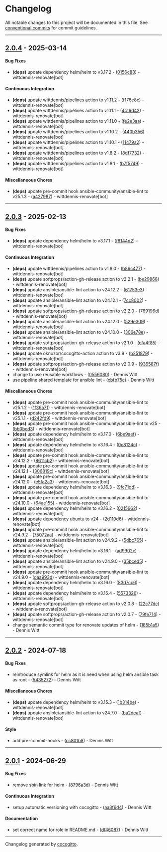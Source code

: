 # Changelog
All notable changes to this project will be documented in this file. See [conventional commits](https://www.conventionalcommits.org/) for commit guidelines.

- - -
## [2.0.4](https://github.com/wittdennis/ansible-role-install-helm/compare/b7f5749bd0bfa5c330b14138e28f78d6c2ce7587..2.0.4) - 2025-03-14
#### Bug Fixes
- **(deps)** update dependency helm/helm to v3.17.2 - ([0156c88](https://github.com/wittdennis/ansible-role-install-helm/commit/0156c88cd6297026b944c5dd7721f53b31fa98d9)) - wittdennis-renovate[bot]
#### Continuous Integration
- **(deps)** update wittdennis/pipelines action to v1.11.2 - ([f176e8c](https://github.com/wittdennis/ansible-role-install-helm/commit/f176e8cf395907bebf8c9c48e6526baff190817d)) - wittdennis-renovate[bot]
- **(deps)** update wittdennis/pipelines action to v1.11.1 - ([4c16d42](https://github.com/wittdennis/ansible-role-install-helm/commit/4c16d42418d32f790d099f60272aece68711694d)) - wittdennis-renovate[bot]
- **(deps)** update wittdennis/pipelines action to v1.11.0 - ([fe2e3aa](https://github.com/wittdennis/ansible-role-install-helm/commit/fe2e3aaeca1c873832a65c0a349a32748bc7f026)) - wittdennis-renovate[bot]
- **(deps)** update wittdennis/pipelines action to v1.10.2 - ([440b356](https://github.com/wittdennis/ansible-role-install-helm/commit/440b356d2ab14f9f9a252fbd1e0c52ab09bb9b68)) - wittdennis-renovate[bot]
- **(deps)** update wittdennis/pipelines action to v1.10.1 - ([11479a2](https://github.com/wittdennis/ansible-role-install-helm/commit/11479a284d26189e04122086192c6d8a3648e770)) - wittdennis-renovate[bot]
- **(deps)** update wittdennis/pipelines action to v1.8.2 - ([8df7732](https://github.com/wittdennis/ansible-role-install-helm/commit/8df77320707c429d6a715f1161e32f4f4b943671)) - wittdennis-renovate[bot]
- **(deps)** update wittdennis/pipelines action to v1.8.1 - ([b7f5749](https://github.com/wittdennis/ansible-role-install-helm/commit/b7f5749bd0bfa5c330b14138e28f78d6c2ce7587)) - wittdennis-renovate[bot]
#### Miscellaneous Chores
- **(deps)** update pre-commit hook ansible-community/ansible-lint to v25.1.3 - ([a427987](https://github.com/wittdennis/ansible-role-install-helm/commit/a427987190b8c4cd0804b12d86993c9efed108c1)) - wittdennis-renovate[bot]

- - -

## [2.0.3](https://github.com/wittdennis/ansible-role-install-helm/compare/79fe714ec3a2642a95dd5848f7a2c38bd7c499ad..2.0.3) - 2025-02-13
#### Bug Fixes
- **(deps)** update dependency helm/helm to v3.17.1 - ([f8144d2](https://github.com/wittdennis/ansible-role-install-helm/commit/f8144d27090e733dcbd8192e333127e3ea336cbe)) - wittdennis-renovate[bot]
#### Continuous Integration
- **(deps)** update wittdennis/pipelines action to v1.8.0 - ([b86c477](https://github.com/wittdennis/ansible-role-install-helm/commit/b86c4773f2d7f8ebdfb18738cf4a8ca992c16e8c)) - wittdennis-renovate[bot]
- **(deps)** update softprops/action-gh-release action to v2.2.1 - ([be29868](https://github.com/wittdennis/ansible-role-install-helm/commit/be29868829d3311c871465b32a39412dbb19a5bb)) - wittdennis-renovate[bot]
- **(deps)** update ansible/ansible-lint action to v24.12.2 - ([61753e3](https://github.com/wittdennis/ansible-role-install-helm/commit/61753e3be1fdebd6a9bad32a765fa5bfae79b803)) - wittdennis-renovate[bot]
- **(deps)** update ansible/ansible-lint action to v24.12.1 - ([7cc8002](https://github.com/wittdennis/ansible-role-install-helm/commit/7cc8002ea06d75395eed3ff8c4d75dbf9d832463)) - wittdennis-renovate[bot]
- **(deps)** update softprops/action-gh-release action to v2.2.0 - ([769196d](https://github.com/wittdennis/ansible-role-install-helm/commit/769196d08f2df7ec852cd09b9a499371b320548a)) - wittdennis-renovate[bot]
- **(deps)** update ansible/ansible-lint action to v24.12.0 - ([529e309](https://github.com/wittdennis/ansible-role-install-helm/commit/529e309460834fff9f34af0443cc86ba6f088770)) - wittdennis-renovate[bot]
- **(deps)** update ansible/ansible-lint action to v24.10.0 - ([306e78e](https://github.com/wittdennis/ansible-role-install-helm/commit/306e78ef8b3c56ea6a0f827e04d9f7412485f83e)) - wittdennis-renovate[bot]
- **(deps)** update softprops/action-gh-release action to v2.1.0 - ([cfa4f85](https://github.com/wittdennis/ansible-role-install-helm/commit/cfa4f85efb99941620c7b46b54d16cb89e8a70d5)) - wittdennis-renovate[bot]
- **(deps)** update oknozor/cocogitto-action action to v3.9 - ([b251879](https://github.com/wittdennis/ansible-role-install-helm/commit/b251879b1b533de83c9e026db13045bcb1e45e86)) - wittdennis-renovate[bot]
- **(deps)** update softprops/action-gh-release action to v2.0.9 - ([936587f](https://github.com/wittdennis/ansible-role-install-helm/commit/936587fbe7b78ce69b7d9d50a5b2206c96110d47)) - wittdennis-renovate[bot]
- change to use reusable workflows - ([0556080](https://github.com/wittdennis/ansible-role-install-helm/commit/055608089a896dff880ecab5bfa96de2db75755f)) - Dennis Witt
- use pipeline shared template for ansible lint - ([cbfb75c](https://github.com/wittdennis/ansible-role-install-helm/commit/cbfb75c659b214291827e4c5a48462a7d56abb0f)) - Dennis Witt
#### Miscellaneous Chores
- **(deps)** update pre-commit hook ansible-community/ansible-lint to v25.1.2 - ([1f36a71](https://github.com/wittdennis/ansible-role-install-helm/commit/1f36a719c64437943e085f21c8277a63ca53e801)) - wittdennis-renovate[bot]
- **(deps)** update pre-commit hook ansible-community/ansible-lint to v25.1.1 - ([d242fd9](https://github.com/wittdennis/ansible-role-install-helm/commit/d242fd95999c0a2576bf6a2be6cc42cc616af5c8)) - wittdennis-renovate[bot]
- **(deps)** update pre-commit hook ansible-community/ansible-lint to v25 - ([bb0bcd3](https://github.com/wittdennis/ansible-role-install-helm/commit/bb0bcd3d54f07dbc1619b6fcbd82da980bdb6039)) - wittdennis-renovate[bot]
- **(deps)** update dependency helm/helm to v3.17.0 - ([6be9aef](https://github.com/wittdennis/ansible-role-install-helm/commit/6be9aef0d701a66afa1ff7ade1cfb61261dac80d)) - wittdennis-renovate[bot]
- **(deps)** update dependency helm/helm to v3.16.4 - ([0c8124c](https://github.com/wittdennis/ansible-role-install-helm/commit/0c8124c1cb1ec48d4f451fc588051a54d1fe1f0d)) - wittdennis-renovate[bot]
- **(deps)** update pre-commit hook ansible-community/ansible-lint to v24.12.2 - ([8611cb2](https://github.com/wittdennis/ansible-role-install-helm/commit/8611cb2c8a4b927226096ced05d560bc85672881)) - wittdennis-renovate[bot]
- **(deps)** update pre-commit hook ansible-community/ansible-lint to v24.12.1 - ([306819c](https://github.com/wittdennis/ansible-role-install-helm/commit/306819cda040f232fd401da063ddfc868c6503e2)) - wittdennis-renovate[bot]
- **(deps)** update pre-commit hook ansible-community/ansible-lint to v24.12.0 - ([e5fa2a3](https://github.com/wittdennis/ansible-role-install-helm/commit/e5fa2a3489f2fe47fe091ec4fb20ab45b9dbf487)) - wittdennis-renovate[bot]
- **(deps)** update dependency helm/helm to v3.16.3 - ([9fc71dd](https://github.com/wittdennis/ansible-role-install-helm/commit/9fc71dddd9fb4f023444bed403f049b192bbfffc)) - wittdennis-renovate[bot]
- **(deps)** update pre-commit hook ansible-community/ansible-lint to v24.10.0 - ([64ae155](https://github.com/wittdennis/ansible-role-install-helm/commit/64ae155c85153df3a3f396300f5dc623bdaf44c9)) - wittdennis-renovate[bot]
- **(deps)** update dependency helm/helm to v3.16.2 - ([0215962](https://github.com/wittdennis/ansible-role-install-helm/commit/0215962779515b532ee9d3047000a441fc772536)) - wittdennis-renovate[bot]
- **(deps)** update dependency ubuntu to v24 - ([2d110d6](https://github.com/wittdennis/ansible-role-install-helm/commit/2d110d6fd03039f908b4b5bded568d4a596caf9a)) - wittdennis-renovate[bot]
- **(deps)** update pre-commit hook ansible-community/ansible-lint to v24.9.2 - ([75072aa](https://github.com/wittdennis/ansible-role-install-helm/commit/75072aa904e6344a57f705777f9572f973c774f6)) - wittdennis-renovate[bot]
- **(deps)** update ansible/ansible-lint action to v24.9.2 - ([5dbc765](https://github.com/wittdennis/ansible-role-install-helm/commit/5dbc76588bafbd60cd20f4997e2cca02c4dba37f)) - wittdennis-renovate[bot]
- **(deps)** update dependency helm/helm to v3.16.1 - ([ad9902c](https://github.com/wittdennis/ansible-role-install-helm/commit/ad9902c1116acfa0f12185cf70df8a5b4b52d3d8)) - wittdennis-renovate[bot]
- **(deps)** update ansible/ansible-lint action to v24.9.0 - ([35bced5](https://github.com/wittdennis/ansible-role-install-helm/commit/35bced5b61b0cb0739b51dbef45790a2cb00e776)) - wittdennis-renovate[bot]
- **(deps)** update pre-commit hook ansible-community/ansible-lint to v24.9.0 - ([daa993d](https://github.com/wittdennis/ansible-role-install-helm/commit/daa993df2e6ef189648b777113c929fac158c8f7)) - wittdennis-renovate[bot]
- **(deps)** update dependency helm/helm to v3.16.0 - ([83d7cc6](https://github.com/wittdennis/ansible-role-install-helm/commit/83d7cc6432532f0a4287c531d27a19be7681c25a)) - wittdennis-renovate[bot]
- **(deps)** update dependency helm/helm to v3.15.4 - ([5573326](https://github.com/wittdennis/ansible-role-install-helm/commit/557332631636e2f44c7a21fc05b4e072d12685d8)) - wittdennis-renovate[bot]
- **(deps)** update softprops/action-gh-release action to v2.0.8 - ([22c77dc](https://github.com/wittdennis/ansible-role-install-helm/commit/22c77dc76fbf938ad83911c3d7f0973b17b9fa49)) - wittdennis-renovate[bot]
- **(deps)** update softprops/action-gh-release action to v2.0.7 - ([79fe714](https://github.com/wittdennis/ansible-role-install-helm/commit/79fe714ec3a2642a95dd5848f7a2c38bd7c499ad)) - wittdennis-renovate[bot]
- change semantic commit type for renovate updates of helm - ([185b1a5](https://github.com/wittdennis/ansible-role-install-helm/commit/185b1a5a7d85d690d62573bbbccb69785df79bbd)) - Dennis Witt

- - -

## [2.0.2](https://github.com/wittdennis/ansible-role-install-helm/compare/ba2deaf6f7c607a64d85c404fcc409d190f6eacc..2.0.2) - 2024-07-18
#### Bug Fixes
- reintroduce symlink for helm as it is need when using helm ansible task as root - ([5435272](https://github.com/wittdennis/ansible-role-install-helm/commit/5435272dae32f9771720b6a8bdba3c49ef47c924)) - Dennis Witt
#### Miscellaneous Chores
- **(deps)** update dependency helm/helm to v3.15.3 - ([1b314be](https://github.com/wittdennis/ansible-role-install-helm/commit/1b314be9954ae13fc0d3a05d957761cf854ad39c)) - wittdennis-renovate[bot]
- **(deps)** update ansible/ansible-lint action to v24.7.0 - ([ba2deaf](https://github.com/wittdennis/ansible-role-install-helm/commit/ba2deaf6f7c607a64d85c404fcc409d190f6eacc)) - wittdennis-renovate[bot]
#### Style
- add pre-commit-hooks - ([cc801b8](https://github.com/wittdennis/ansible-role-install-helm/commit/cc801b87afb4a0ef75609e1bab9693391ca2a090)) - Dennis Witt

- - -

## [2.0.1](https://github.com/wittdennis/ansible-role-install-helm/compare/aa3f6d419406ecc5badc6ac8ac749e2a7ded099f..2.0.1) - 2024-06-29
#### Bug Fixes
- remove sbin link for helm - ([8796a3d](https://github.com/wittdennis/ansible-role-install-helm/commit/8796a3dfd175fad0e925cc181d8901e75eea0c39)) - Dennis Witt
#### Continuous Integration
- setup automatic versioning with cocogitto - ([aa3f6d4](https://github.com/wittdennis/ansible-role-install-helm/commit/aa3f6d419406ecc5badc6ac8ac749e2a7ded099f)) - Dennis Witt
#### Documentation
- set correct name for role in README.md - ([df46087](https://github.com/wittdennis/ansible-role-install-helm/commit/df460873af80aef4f25fca87885ec5253e6fece1)) - Dennis Witt

- - -

Changelog generated by [cocogitto](https://github.com/cocogitto/cocogitto).